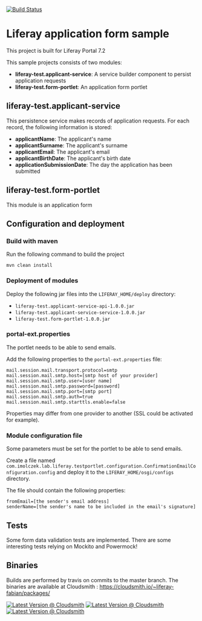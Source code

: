 [![Build Status](https://travis-ci.org/raoul-imolczek/liferay-test.svg?branch=master)](https://travis-ci.org/raoul-imolczek/liferay-test)

# Liferay application form sample

This project is built for Liferay Portal 7.2

This sample projects consists of two modules:
 - **liferay-test.applicant-service**: A service builder component to persist application requests
 - **liferay-test.form-portlet**: An application form portlet
 
 ## liferay-test.applicant-service
 
 This persistence service makes records of application requests.
 For each record, the following information is stored:
  - **applicantName**: The applicant's name
  - **applicantSurname**: The applicant's surname
  - **applicantEmail**: The applicant's email
  - **applicantBirthDate**: The applicant's birth date
  - **applicationSubmissionDate**: The day the application has been submitted

## liferay-test.form-portlet

This module is an application form

## Configuration and deployment

### Build with maven

Run the following command to build the project

```
mvn clean install
```

### Deployment of modules

Deploy the following jar files into the `LIFERAY_HOME/deploy` directory:
 - `liferay-test.applicant-service-api-1.0.0.jar`
 - `liferay-test.applicant-service-service-1.0.0.jar` 
 - `liferay-test.form-portlet-1.0.0.jar` 

### portal-ext.properties

The portlet needs to be able to send emails.

Add the following properties to the `portal-ext.properties` file:

```
mail.session.mail.transport.protocol=smtp
mail.session.mail.smtp.host=[smtp host of your provider]
mail.session.mail.smtp.user=[user name]
mail.session.mail.smtp.password=[password]
mail.session.mail.smtp.port=[smtp port]
mail.session.mail.smtp.auth=true
mail.session.mail.smtp.starttls.enable=false
```

Properties may differ from one provider to another (SSL could be activated for example).

### Module configuration file

Some parameters must be set for the portlet to be able to send emails.

Create a file named `com.imolczek.lab.liferay.testportlet.configuration.ConfirmationEmailConfiguration.config` and deploy it to the `LIFERAY_HOME/osgi/configs` directory.

The file should contain the following properties:

```
fromEmail=[the sender's email address]
senderName=[the sender's name to be included in the email's signature]
```

## Tests

Some form data validation tests are implemented.
There are some interesting tests relying on Mockito and Powermock!

## Binaries

Builds are performed by travis on commits to the master branch.
The binaries are available at Cloudsmith :
https://cloudsmith.io/~liferay-fabian/packages/

[![Latest Version @ Cloudsmith](https://api-prd.cloudsmith.io/badges/version/liferay-fabian/liferay/maven/liferay-test.form-portlet/latest/xg=com.imolczek.lab.liferay/?render=true&badge_token=gAAAAABd8Xt_ESxHU7mrToHKFHN-lWQBbOnhqj4Cto2irc5kH1gKy_KQjAjFMU3kxy2QWLQuHxi66Zkn4KpUToNpMMnRjIIx6FpnYKCAzcpR-N2FfhaTJY4%3D)](https://cloudsmith.io/~liferay-fabian/repos/liferay/packages/detail/maven/liferay-test.form-portlet/latest/xg=com.imolczek.lab.liferay/)
[![Latest Version @ Cloudsmith](https://api-prd.cloudsmith.io/badges/version/liferay-fabian/liferay/maven/liferay-test.applicant-service-service/latest/xg=com.imolczek.lab.liferay/?render=true&badge_token=gAAAAABd8XtffdG1cio5oIgXfqMKxRTBrJjelvZGG8YUOMmH39wM3tnsVTPI61sM0xCfoEZQgGMbIitVNOZkqzfEpDiptyDcH8hbraWppBeS7vVjO6vmiQU%3D)](https://cloudsmith.io/~liferay-fabian/repos/liferay/packages/detail/maven/liferay-test.applicant-service-service/latest/xg=com.imolczek.lab.liferay/)
[![Latest Version @ Cloudsmith](https://api-prd.cloudsmith.io/badges/version/liferay-fabian/liferay/maven/liferay-test.applicant-service-api/latest/xg=com.imolczek.lab.liferay/?render=true&badge_token=gAAAAABd8XuQS40S-urTDG6yxEcOg92MAKtI2x8G0axnFZRQmKbDdHQXXeLNBDffyN2eS_UH8Ze4yPgNHfCtJ-LYC8hcHSwI5abv3m-NDfkOrBG1O-zHoQE%3D)](https://cloudsmith.io/~liferay-fabian/repos/liferay/packages/detail/maven/liferay-test.applicant-service-api/latest/xg=com.imolczek.lab.liferay/)

